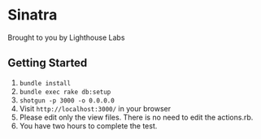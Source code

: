 Sinatra
=============

Brought to you by Lighthouse Labs

## Getting Started

1. `bundle install`
2. `bundle exec rake db:setup`
3. `shotgun -p 3000 -o 0.0.0.0`
4. Visit `http://localhost:3000/` in your browser
5. Please edit only the view files. There is no need to edit the actions.rb.
6. You have two hours to complete the test.

